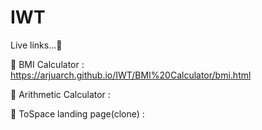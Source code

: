 # IWT

Live links...💫

🤍 BMI Calculator : https://arjuarch.github.io/IWT/BMI%20Calculator/bmi.html

🖤 Arithmetic Calculator :

💝 ToSpace landing page(clone) : 
